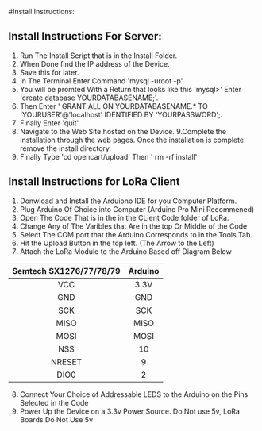 #Install Instructions:
## Install Instructions For Server:
1. Run The Install Script that is in the Install Folder.
2. When Done find the IP address of the Device. 
3. Save this for later.
4. In The Terminal Enter Command 'mysql -uroot -p'.
5. You will be promted With a Return that looks like this 'mysql>' Enter 'create database YOURDATABASENAME;'.
6. Then Enter ' GRANT ALL ON YOURDATABASENAME.* TO 'YOURUSER'@'localhost' IDENTIFIED BY 'YOURPASSWORD';.
7. Finally Enter 'quit'.
8. Navigate to the Web Site hosted on the Device.
9.Complete the installation through the web pages. Once the installation is complete remove the install directory.
10. Finally Type 'cd opencart/upload' Then ' rm -rf install'
## Install Instructions for LoRa Client
1. Donwload and Install the Arduiono IDE for you Computer Platform. 
2. Plug Arduino Of Choice into Computer (Arduino Pro Mini Recommened)
3. Open The Code That is in the in the CLient Code folder of LoRa. 
4. Change Any of The Varibles that Are in the top Or Middle of the Code
5. Select The COM port that the Arduino Corresponds to in the Tools Tab.
6. Hit the Upload Button in the top left. (The Arrow to the Left)
7. Attach the LoRa Module to the Arduino Based off Diagram Below

| Semtech SX1276/77/78/79 | Arduino |
| :---------------------: | :------:|
| VCC | 3.3V |
| GND | GND |
| SCK | SCK |
| MISO | MISO |
| MOSI | MOSI |
| NSS | 10 |
| NRESET | 9 |
| DIO0 | 2 |

8. Connect Your Choice of Addressable LEDS to the Arduino on the Pins Selected in the Code
9. Power Up the Device on a 3.3v Power Source. Do Not use 5v, LoRa Boards Do Not Use 5v

